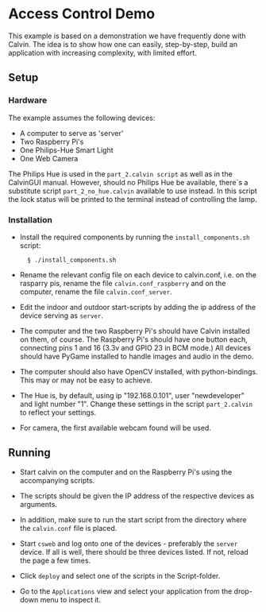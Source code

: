 # Access Control Demo

This example is based on a demonstration we have frequently done with Calvin.
The idea is to show how one can easily, step-by-step, build an application with
increasing complexity, with limited effort.

## Setup

### Hardware
The example assumes the following devices:

- A computer to serve as 'server'
- Two Raspberry Pi's 
- One Philips-Hue Smart Light 
- One Web Camera

The Philips Hue is used in the `part_2.calvin script` as well as in the CalvinGUI
manual. However, should no Philips Hue be available, there´s a substitute script
`part_2_no_hue.calvin` available to use instead. In this script the lock status
will be printed to the terminal instead of controlling the lamp.

### Installation

- Install the required components by running the `install_components.sh` script:

        § ./install_components.sh

- Rename the relevant config file on each device to calvin.conf, i.e. on the
rasparry pis, rename the file `calvin.conf_raspberry` and on the computer, rename
the file `calvin.conf_server`.

- Edit the indoor and outdoor start-scripts by adding the ip address of the device
serving as `server`.

- The computer and the two Raspberry Pi's should have Calvin installed on them,
of course. The Raspberry Pi's should have one button each, connecting pins 1
and 16 (3.3v and GPIO 23 in BCM mode.) All devices should have PyGame installed
to handle images and audio in the demo.

- The computer should also have OpenCV installed, with python-bindings. This may
or may not be easy to achieve.

- The Hue is, by default, using ip "192.168.0.101", user "newdeveloper" and light
number "1". Change these settings in the script `part_2.calvin` to reflect your
settings.

- For camera, the first available webcam found will be used.



## Running

- Start calvin on the computer and on the Raspberry Pi's using the accompanying
scripts.
- The scripts should be given the IP address of the respective devices as arguments.
- In addition, make sure to run the start script from the directory where the
`calvin.conf` file is placed.

- Start `csweb` and log onto one of the devices - preferably the `server`
device. If all is well, there should be three devices listed. If not, reload
the page a few times.

- Click `deploy` and select one of the scripts in the Script-folder.
- Go to the `Applications` view and select your application from the drop-down menu
to inspect it.
